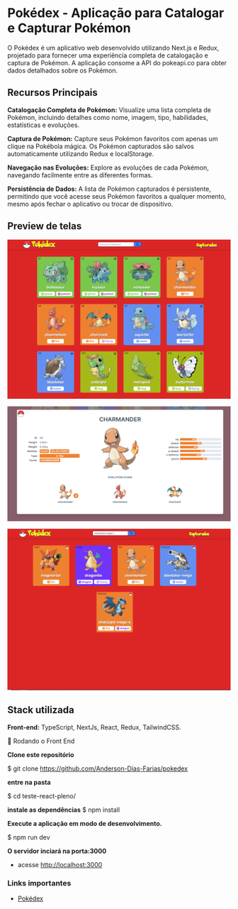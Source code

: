# Pokédex - Aplicação para Catalogar e Capturar Pokémon

O Pokédex é um aplicativo web desenvolvido utilizando Next.js e Redux, projetado para fornecer uma experiência completa de catalogação e captura de Pokémon. A aplicação consome a API do pokeapi.co para obter dados detalhados sobre os Pokémon.

## Recursos Principais

**Catalogação Completa de Pokémon:**
Visualize uma lista completa de Pokémon, incluindo detalhes como nome, imagem, tipo, habilidades, estatísticas e evoluções.

**Captura de Pokémon:**
Capture seus Pokémon favoritos com apenas um clique na Pokébola mágica. Os Pokémon capturados são salvos automaticamente utilizando Redux e localStorage.

**Navegação nas Evoluções:**
Explore as evoluções de cada Pokémon, navegando facilmente entre as diferentes formas.

**Persistência de Dados:**
A lista de Pokémon capturados é persistente, permitindo que você acesse seus Pokémon favoritos a qualquer momento, mesmo após fechar o aplicativo ou trocar de dispositivo.

## Preview de telas

![ Home](https://raw.githubusercontent.com/Anderson-Dias-Farias/pokedex/main/public/telas/pokedexHome.PNG)

![ Dados Pokemon](https://raw.githubusercontent.com/Anderson-Dias-Farias/pokedex/main/public/telas/dadosPokemon.PNG)

![ Capturados](https://raw.githubusercontent.com/Anderson-Dias-Farias/pokedex/main/public/telas/pokedexFavoritos.PNG)

## Stack utilizada

**Front-end:** TypeScript, NextJs, React, Redux, TailwindCSS.

🎲 Rodando o Front End

**Clone este repositório**

$ git clone https://github.com/Anderson-Dias-Farias/pokedex

**entre na pasta**

$ cd teste-react-pleno/

**instale as dependências**
$ npm install

**Execute a aplicação em modo de desenvolvimento.**

$ npm run dev

**O servidor inciará na porta:3000**

- acesse <http://localhost:3000>

### Links importantes

- [Pokédex](https://pokedex-six-alpha-88.vercel.app/)
